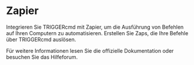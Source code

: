 # Zapier

Integrieren Sie TRIGGERcmd mit Zapier, um die Ausführung von Befehlen auf Ihren Computern zu automatisieren. Erstellen Sie Zaps, die Ihre Befehle über TRIGGERcmd auslösen.

Für weitere Informationen lesen Sie die offizielle Dokumentation oder besuchen Sie das Hilfeforum.
